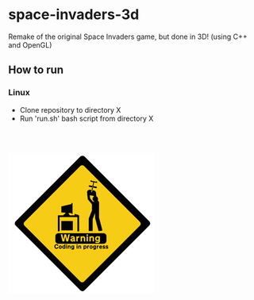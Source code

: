 # space-invaders-3d

Remake of the original Space Invaders game, but done in 3D! (using C++ and OpenGL)

## How to run

### Linux

- Clone repository to directory X
- Run 'run.sh' bash script from directory X

<br>
<br>

![Coding in progress](docs/images/coding_in_progress.png)
